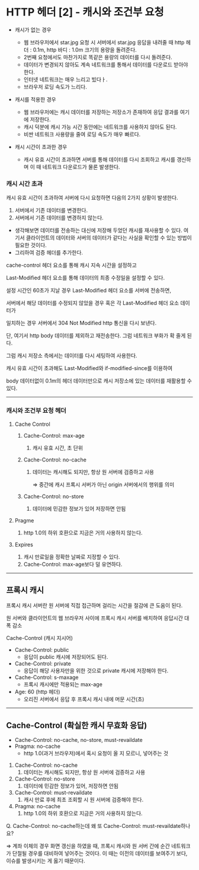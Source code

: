 # HTTP 헤더 [2] - 캐시와 조건부 요청

- 캐시가 없는 경우
    - 웹 브라우저에서 star.jpg 요청 시 서버에서 star.jpg 응답을 내려줄 때 
    http 헤더 : 0.1m, http 바디 : 1.0m 크기의 용량을 돌려준다.
    - 2번째 요청에서도 마찬가지로 똑같은 용량의 데이터를 다시 돌려준다.
    - 데이터가 변경되지 않아도 계속 네트워크를 통해서 데이터를 다운로드 받아야 한다.
    - 인터넷 네트워크는 매우 느리고 빘다ㅏ.
    - 브라우저 로딩 속도가 느리다.

- 캐시를 적용한 경우
    - 웹 브라우저에는 캐시 데이터를 저장하는 저장소가 존재하여 응답 결과를 여기에 저장한다.
    - 캐시 덕분에 캐시 가능 시간 동안에는 네트워크를 사용하지 않아도 된다.
    - 비싼 네트워크 사용량을 줄여 로딩 속도가 매우 빠르다.

- 캐시 시간이 초과한 경우
    - 캐시 유효 시간이 초과하면 서버를 통해 데이터를 다시 조회하고 캐시를 갱신하며 이 때 네트워크 다운로드가 물론 발생한다.

### 캐시 시간 초과

캐시 유효 시간이 초과하여 서버에 다시 요청하면 다음의 2가지 상황이 발생한다. 

1. 서버에서 기존 데이터를 변경한다. 
2. 서버에서 기존 데이터를 변경하지 않는다. 

- 생각해보면 데이터를 전송하는 대신에 저장해 두었던 캐시를 재사용할 수 있다. 여기서 클라이언트의 데이터와 서버의 데이터가 같다는 사실을 확인할 수 있는 방법이 필요한 것이다.
- 그리하여 검증 헤더를 추가한다.

cache-control 헤더 요소를 통해 캐시 지속 시간을 설정하고

Last-Modified 헤더 요소를 통해 데이터의 최종 수정일을 설정할 수 있다. 

설정 시간인 60초가 지날 경우 Last-Modified 헤더 요소를 서버에 전송하면, 

서버에서 해당 데이터를 수정되지 않았을 경우 혹은 각 Last-Modified 헤더 요소 데이터가 

일치하는 경우 서버에서 304 Not Modified http 통신을 다시 보낸다. 

단, 여기서 http body 데이터를 제외하고 재전송한다. 그럼 네트워크 부화가 확 줄게 된다. 

그럼 캐시 저장소 측에서는 데이터를 다시 세팅하여 사용한다. 

캐시 유효 시간이 초과해도 Last-Modified와 if-modified-since를 이용하여 

body 데이터없이 0.1m의 헤더 데이터만으로 캐시 저장소에 있는 데이터를 재활용할 수 있다. 

---

### 캐시와 조건부 요청 헤더

1. Cache Control
    1. Cache-Control: max-age
        1. 캐시 유효 시간, 초 단위
    2. Cache-Control: no-cache
        1. 데이터는 캐시해도 되지만, 항상 원 서버에 검증하고 사용
            
            ⇒ 중간에 캐시 프록시 서버가 아닌 origin 서버에서의 행위를 의미
            
    3. Cache-Control: no-store
        1. 데이터에 민감한 정보가 있어 저장하면 안됨
        
2. Pragme
    1. http 1.0의 하위 호환으로 지금은 거의 사용하지 않는다. 
    
3. Expires
    1. 캐시 만료일을 정확한 날짜로 지정할 수 있다. 
    2. Cache-Control: max-age보다 덜 유연하다. 

---

## 프록시 캐시

프록시 캐시 서버란 원 서버에 직접 접근하며 걸리는 시간을 절감에 큰 도움이 된다. 

원 서버와 클라이언트의 웹 브라우저 사이에 프록시 캐시 서버를 배치하여 응답시간 대폭 감소

Cache-Control (캐시 지시어)

- Cache-Control: public
    - 응답이 public 캐시에 저장되어도 된다.
- Cache-Control: private
    - 응답이 해당 사용자만을 위한 것으로 private  캐시에 저장해야 한다.
- Cache-Control: s-maxage
    - 프록시 캐시에만 적용되는 max-age
- Age: 60 (http 헤더)
    - 오리진 서버에서 응답 후 프록시 캐시 내에 머문 시간(초)

---

## Cache-Control (확실한 캐시 무효화 응답)

- Cache-Control: no-cache, no-store, must-revaildate
- Pragma: no-cache
    - http 1.0(과거 브라우저)에서 혹시 요청이 올 지 모르니, 넣어주는 것
    
1. Cache-Control: no-cache
    1. 데이터는 캐시해도 되지만, 항상 원 서버에 검증하고 사용
2. Cache-Control: no-store
    1. 데이터에 민감한 정보가 있어, 저장하면 안됨
3. Cache-Control: must-revaildate
    1. 캐시 만료 후에 최초 조회할 시 원 서버에 검증해야 한다. 
4. Pragma: no-cache
    1. http 1.0의 하위 호환으로 지금은 거의 사용하지 않는다. 

Q. Cache-Control: no-cache하는데 왜 또 Cache-Control: must-revaildate하나요?

⇒ 계좌 이체의 경우 화면 갱신을 하였을 때, 프록시 캐시와 원 서버 간에 순간 네트워크가 단절될 경우를 대비하여 넣어주는 것이다. 이 때는 이전의 데이터를 보여주기 보다, 이슈를 발생시키는 게 옳기 때문이다.
